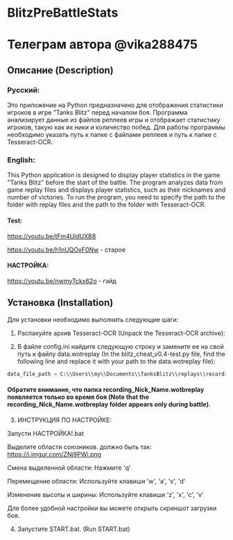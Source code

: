 # BlitzPreBattleStats
# Телеграм автора @vika288475
## Описание (Description)

### Русский:

Это приложение на Python предназначено для отображения статистики игроков в игре "Tanks Blitz" перед началом боя. Программа анализирует данные из файлов реплеев игры и отображает статистику игроков, такую как их ники и количество побед. Для работы программы необходимо указать путь к папке с файлами реплеев и путь к папке с Tesseract-OCR.

### English:

This Python application is designed to display player statistics in the game "Tanks Blitz" before the start of the battle. The program analyzes data from game replay files and displays player statistics, such as their nicknames and number of victories. To run the program, you need to specify the path to the folder with replay files and the path to the folder with Tesseract-OCR.

#### Test:
https://youtu.be/tFm4UldUXB8 

https://youtu.be/h1nUQOxF0Nw - старое

#### НАСТРОЙКА:
https://youtu.be/nwmyTckx62o - гайд

## Установка (Installation)
Для установки необходимо выполнить следующие шаги:


1. Распакуйте архив Tesseract-OCR (Unpack the Tesseract-OCR archive):

2. В файле config.ini найдите следующую строку и замените ее на свой путь к файлу data.wotreplay (In the blitz_cheat_v0.4-test.py file, find the following line and replace it with your path to the data.wotreplay file):
```python
data_file_path = C:\\Users\\my\\Documents\\TanksBlitz\\replays\\recording_BuKa_B_Cyxux_TpycuKax.wotbreplay\\data.wotreplay
```
#### Обратите внимание, что папка recording_Nick_Name.wotbreplay появляется только во время боя (Note that the recording_Nick_Name.wotbreplay folder appears only during battle).

3. ИНСТРУКЦИЯ ПО НАСТРОЙКЕ:

Запусти НАСТРОЙКА!.bat

Выделите области союзников. должно быть так: https://i.imgur.com/ZNj9PWi.png

Смена выделенной области: Нажмите 'q'

Перемещение области: Используйте клавиши 'w', 'a', 's', 'd'

Изменение высоты и ширины: Используйте клавиши 'z', 'x', 'c', 'v'

Для более удобной настройки вы можете открыть скриншот загрузки боя.

4. Запустите START.bat. (Run START.bat)